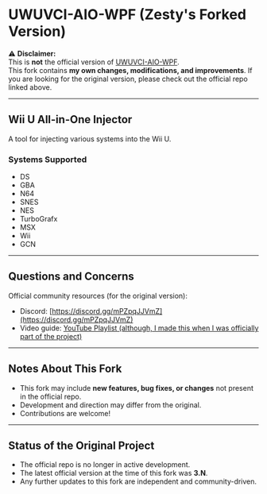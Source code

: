 # UWUVCI-AIO-WPF (Zesty's Forked Version)

⚠️ **Disclaimer:**  
This is **not** the official version of [UWUVCI-AIO-WPF](https://github.com/stuff-by-3-random-dudes/UWUVCI-AIO-WPF).  
This fork contains **my own changes, modifications, and improvements**. If you are looking for the original version, please check out the official repo linked above.

---

## Wii U All-in-One Injector

A tool for injecting various systems into the Wii U.

### Systems Supported
* DS  
* GBA  
* N64  
* SNES  
* NES  
* TurboGrafx  
* MSX  
* Wii  
* GCN  

---

## Questions and Concerns

Official community resources (for the original version):  
* Discord: [https://discord.gg/mPZpqJJVmZ](https://discord.gg/mPZpqJJVmZ)  
* Video guide: [YouTube Playlist (although, I made this when I was officially part of the project)](https://www.youtube.com/watch?v=1vzD_R-xPx4&list=PLbQMtrmXFIxQ1hpvu9m1th41vsaqnZ2Id)  

---

## Notes About This Fork

* This fork may include **new features, bug fixes, or changes** not present in the official repo.  
* Development and direction may differ from the original.  
* Contributions are welcome!  

---

## Status of the Original Project
* The official repo is no longer in active development.  
* The latest official version at the time of this fork was **3.N**.  
* Any further updates to this fork are independent and community-driven.  
